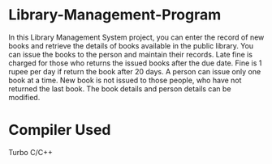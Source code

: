 # Library-Management-Program

In this Library Management System project, you can enter the record of new books and retrieve the details of books available in the public library. You can issue the books to the person and maintain their records. Late fine is charged for those who returns the issued books after the due date. Fine is 1 rupee per day if return the book after 20 days. A person can issue only one book at a time. New book is not issued to those people, who have not returned the last book. The book details and person details can be modified.

# Compiler Used 

Turbo C/C++
